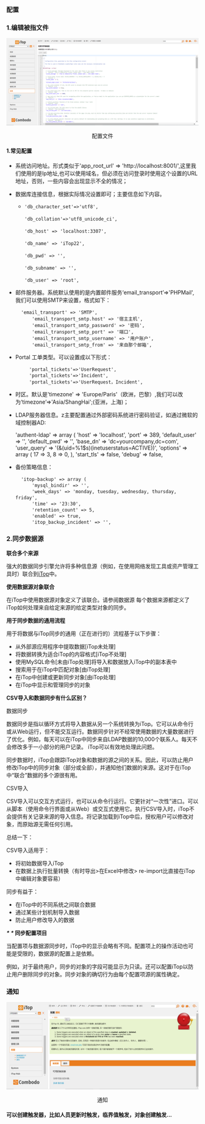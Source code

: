 ### 配置

### 1.编辑被指文件

![pz1](../assets/pz1.jpg)

<center>配置文件</center>

#### 1.常见配置

* 系统访问地址。形式类似于'app_root_url' => 'http://localhost:8001/',这里我们使用的是Ip地址,也可以使用域名，但必须在访问登录时使用这个设置的URL地址，否则，一些内容会出现显示不全的情况；

* 数据库连接信息，根据实际情况设置即可；主要信息如下内容。

  + 	'db_character_set'=>'utf8',
      	
      	'db_collation'=>'utf8_unicode_ci',
     	
      	'db_host' => 'localhost:3307',
     	
      	'db_name' => 'iTop22',
     	
      	'db_pwd' => '',
     	
      	'db_subname' => '',
     	
      	'db_user' => 'root',

* 邮件服务器。系统默认使用的是内置邮件服务‘email_transport’=>'PHPMail',我们可以使用SMTP来设置，格式如下：

  	    'email_transport' => 'SMTP',
    		'email_transport_smtp.host' => '宿主主机',
    		'email_transport_smtp_password' => '密码',
    		'email_transport_smtp_port' => '端口',
    		'email_transport_smtp_username' => '用户账户',
    	    'email_transport_smtp_from' => '来自那个邮箱',

* Portal 工单类型。可以设置成以下形式：

  

	       'portal_tickets'=>'UserRequest',
	       'portal_tickets'=>'Incident',
	       'portal_tickets'=>'UserRequest，Incident',

* 时区。默认是'timezone' => 'Europe/Paris'（欧洲，巴黎）,我们可以改为‘timezone’=>'Asia/ShangHai';(亚洲，上海)；

* LDAP服务器信息。z主要配置通过外部密码系统进行密码验证，如通过微软的域控制器AD:

  	'authent-ldap' => array (
  		'host' => 'localhost',
  		'port' => 389,
  		'default_user' => '',
  		'default_pwd' => '',
  		'base_dn' => 'dc=yourcompany,dc=com',
  		'user_query' => '(&(uid=%1$s)(inetuserstatus=ACTIVE))',
  		'options' => array (
  		  17 => 3,
  		  8 => 0,
  		),
  		'start_tls' => false,
  		'debug' => false,

* 备份策略信息：

  		'itop-backup' => array (
  			'mysql_bindir' => '',
  			'week_days' => 'monday, tuesday, wednesday, thursday, friday',
  			'time' => '23:30',
  			'retention_count' => 5,
  			'enabled' => true,
  			'itop_backup_incident' => '',



### 2.同步数据源

**联合多个来源**

强大的数据同步引擎允许将多种信息源（例如，在使用网络发现工具或资产管理工具时）联合到[iTop](http://itophub.cn/)中。

**使用数据源对象联合**

在iTop中使用数据源对象定义了该联合。请参阅数据源 每个数据来源都定义了iTop如何处理来自给定来源的给定类型对象的同步。

**用于同步数据的通用流程**

用于将数据与iTop同步的通用（正在进行的）流程基于以下步骤：

- 从外部源应用程序中提取数据[iTop未处理]
- 将数据转换为适合iTop的内容格式[iTop不处理]
- 使用MySQL命令[未由iTop处理]将导入和数据放入iTop中的副本表中
- 搜索用于在iTop中匹配对象[由iTop处理]
- 在iTop中创建或更新同步对象[由iTop处理]
- 在iTop中显示和管理同步的对象

**CSV导入和数据同步有什么区别？**

数据同步

数据同步是指以循环方式将导入数据从另一个系统转换为iTop。它可以从命令行或从Web运行，但不能交互运行。数据同步针对不经常使用数据的大量数据进行了优化。例如，每天可以在iTop中同步来自LDAP数据的10,000个联系人。每天不会修改多于一小部分的用户记录。 iTop可以有效地处理此问题。

同步数据时，iTop会跟踪iTop对象和数据的源之间的关系。因此，可以防止用户修改iTop中的同步对象（部分或全部），并通知他们数据的来源。这对于在iTop中“联合”数据的多个源很有用。

CSV导入

CSV导入可以交互方式运行，也可以从命令行运行。它更针对“一次性”进口。可以从脚本（使用命令行界面或从Web）或交互式使用它。执行CSV导入时，iTop不会提供有关记录来源的导入信息。将记录加载到iTop中后，授权用户可以修改对象，而原始源无需任何引用。

总结一下：

CSV导入适用于：

- 将初始数据导入iTop
- 在数据上执行批量转换（有时导出>在Excel中修改> re-import比直接在iTop中编辑对象要容易）

同步有益于：

- 在iTop中的不同系统之间联合数据
- 通过某些计划机制导入数据
- 防止用户修改导入的数据

***\*
\**
同步配置项目**

当配置项与数据源同步时，iTop中的显示会略有不同。配置项上的操作活动也可能是受限的，数据源的配置上是依赖。

例如，对于最终用户，同步的对象的字段可能显示为只读。还可以配置iTop以防止用户删除同步的对象。同步对象的确切行为由每个配置项源的属性确定。

### 通知



![pz2](..\assets\pz2.jpg)

<center>通知</center>

#### 可以创建触发器，比如人员更新时触发，临界值触发，对象创建触发...

